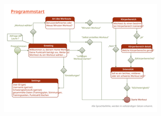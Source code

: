 <img src="https://github.com/ALLIESXO/AlexaMiniWorkout/blob/master/Diagramme/Programmstart-AlexaHomeWorkout.svg?sanitize=true">
